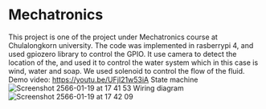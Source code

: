 # Mechatronics
This project is one of the project under Mechatronics course at Chulalongkorn university. The code was implemented in rasberrypi 4, and used gpiozero library to control the GPIO. It use camera to detect the location of the, and used it to control the water system which in this case is wind, water and soap. We used solenoid to control the flow of the fluid.
Demo video: https://youtu.be/UFjI21w53iA
State machine
![Screenshot 2566-01-19 at 17 41 53](https://user-images.githubusercontent.com/106228102/213421859-776b8771-0730-46b8-8231-53a0dfc4d506.png)
Wiring diagram
![Screenshot 2566-01-19 at 17 42 09](https://user-images.githubusercontent.com/106228102/213421951-f329b0ad-4a31-409a-bed8-32d3bbf69028.png)
